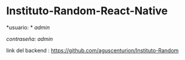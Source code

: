 # Instituto-Random-React-Native


*usuario: * *admin*

*contraseña:* *admin*


link del backend : https://github.com/aguscenturion/Instituto-Random

